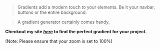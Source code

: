 > Gradients add a modern touch to your elements. Be it your navbar, buttons or the entire background.

> A gradient generator certainly comes handy.

**Checkout my site [_here_](https://okay-head.github.io/Gradient-generator/) to find the perfect gradient for your project.**

(Note: Please ensure that your zoom is set to 100%)

